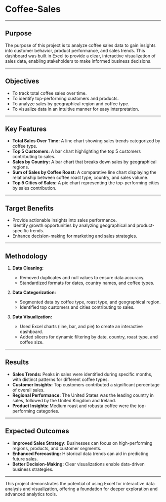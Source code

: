 # Coffee-Sales 
---
## Purpose
The purpose of this project is to analyze coffee sales data to gain insights into customer behavior, product performance, and sales trends. This dashboard was built in Excel to provide a clear, interactive visualization of sales data, enabling stakeholders to make informed business decisions.

---

## Objectives
- To track total coffee sales over time.
- To identify top-performing customers and products.
- To analyze sales by geographical region and coffee type.
- To visualize data in an intuitive manner for easy interpretation.

---

## Key Features
- **Total Sales Over Time:** A line chart showing sales trends categorized by coffee type.
- **Top 5 Customers:** A bar chart highlighting the top 5 customers contributing to sales.
- **Sales by Country:** A bar chart that breaks down sales by geographical regions.
- **Sum of Sales by Coffee Roast:** A comparative line chart displaying the relationship between coffee roast type, country, and sales volume.
- **Top 5 Cities of Sales:** A pie chart representing the top-performing cities by sales contribution.

---

## Target Benefits
- Provide actionable insights into sales performance.
- Identify growth opportunities by analyzing geographical and product-specific trends.
- Enhance decision-making for marketing and sales strategies.

---

## Methodology
1. **Data Cleaning:**
   - Removed duplicates and null values to ensure data accuracy.
   - Standardized formats for dates, country names, and coffee types.

2. **Data Categorization:**
   - Segmented data by coffee type, roast type, and geographical region.
   - Identified top customers and cities contributing to sales.

3. **Data Visualization:**
   - Used Excel charts (line, bar, and pie) to create an interactive dashboard.
   - Added slicers for dynamic filtering by date, country, roast type, and coffee size.

---

## Results
- **Sales Trends:** Peaks in sales were identified during specific months, with distinct patterns for different coffee types.
- **Customer Insights:** Top customers contributed a significant percentage of overall sales.
- **Regional Performance:** The United States was the leading country in sales, followed by the United Kingdom and Ireland.
- **Product Insights:** Medium roast and robusta coffee were the top-performing categories.

---

## Expected Outcomes
- **Improved Sales Strategy:** Businesses can focus on high-performing regions, products, and customer segments.
- **Enhanced Forecasting:** Historical data trends can aid in predicting future sales.
- **Better Decision-Making:** Clear visualizations enable data-driven business strategies.

---

This project demonstrates the potential of using Excel for interactive data analysis and visualization, offering a foundation for deeper exploration and advanced analytics tools.

